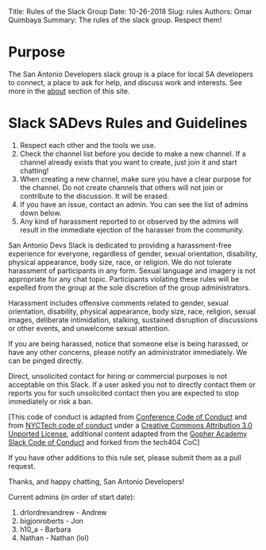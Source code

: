 Title: Rules of the Slack Group
Date: 10-26-2018
Slug: rules
Authors: Omar Quimbaya
Summary: The rules of the slack group. Respect them!

# Purpose

The San Antonio Developers slack group is a place for local SA developers to connect, a place to ask for help, and discuss work and interests. See more in the [about](/pages/about) section of this site.

# Slack SADevs Rules and Guidelines

1. Respect each other and the tools we use.
1. Check the channel list before you decide to make a new channel. If a channel already exists that you want to create, just join it and start chatting!
1. When creating a new channel, make sure you have a clear purpose for the channel. Do not create channels that others will not join or contribute to the discussion. It will be erased.
1. If you have an issue, contact an admin. You can see the list of admins down below.
1. Any kind of harassment reported to or observed by the admins will result in the immediate ejection of the harasser from the community.

San Antonio Devs Slack is dedicated to providing a harassment-free experience for everyone, regardless of gender, sexual orientation, disability, physical appearance, body size, race, or religion. We do not tolerate harassment of participants in any form. Sexual language and imagery is not appropriate for any chat topic. Participants violating these rules will be expelled from the group at the sole discretion of the group administrators.

Harassment includes offensive comments related to gender, sexual orientation, disability, physical appearance, body size, race, religion, sexual images, deliberate intimidation, stalking, sustained disruption of discussions or other events, and unwelcome sexual attention.

If you are being harassed, notice that someone else is being harassed, or have any other concerns, please notify an administrator immediately. We can be pinged directly.

Direct, unsolicited contact for hiring or commercial purposes is not acceptable on this Slack. If a user asked you not to directly contact them or reports you for such unsolicited contact then you are expected to stop immediately or risk a ban.

[This code of conduct is adapted from [Conference Code of Conduct](http://confcodeofconduct.com) and from [NYCTech code of conduct](https://github.com/skamille/CoC/blob/master/README.md) under a [Creative Commons Attribution 3.0 Unported License](http://creativecommons.org/licenses/by/3.0/deed.en_US), additional content adapted from the [Gopher Academy Slack Code of Conduct](https://docs.google.com/document/d/1YO_xIZPhD1OsquKdCuAq-fFECs8b37wfhVRfnx3DjzM/edit) and forked from the tech404 CoC]

If you have other additions to this rule set, please submit them as a pull request.

Thanks, and happy chatting, San Antonio Developers!

Current admins (in order of start date):

1. drlordrevandrew - Andrew
1. bigjonroberts - Jon
1. h10_a - Barbara
1. Nathan - Nathan (lol)
